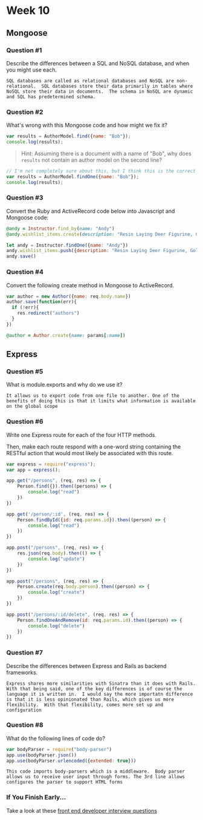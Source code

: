 # Week 10

## Mongoose

### Question #1

Describe the differences between a SQL and NoSQL database, and when you might use each.

```text
SQL databases are called as relational databases and NoSQL are non-relational.  SQL databases store their data primarily in tables where NoSQL store their data in documents.  The schema in NoSQL are dynamic and SQL has predetermined schema.
```

### Question #2

What's wrong with this Mongoose code and how might we fix it?

```js
var results = AuthorModel.find({name: "Bob"});
console.log(results);
```

> Hint: Assuming there is a document with a name of "Bob", why does `results` not contain an author model on the second line?

```js
// I'm not completely sure about this, but I think this is the correct answer because just using find will return all documents that have the name: "Bob"
var results = AuthorModel.findOne({name: "Bob"});
console.log(results);
```

### Question #3

Convert the Ruby and ActiveRecord code below into Javascript and Mongoose code:

```rb
@andy = Instructor.find_by(name: "Andy")
@andy.wishlist_items.create(description: "Resin Laying Deer Figurine, Gold")
```

```js
let andy = Instructor.findOne({name: "Andy"})
andy.wishlist_items.push({description: "Resin Laying Deer Figurine, Gold"})
andy.save()
```

### Question #4

Convert the following create method in Mongoose to ActiveRecord.

```js
var author = new Author({name: req.body.name})
author.save(function(err){
  if (!err){
    res.redirect("authors")
  }
})
```

```rb
@author = Author.create(name: params[:name])
```

## Express

### Question #5

What is module.exports and why do we use it?

```text
It allows us to export code from one file to another. One of the benefits of doing this is that it limits what information is available on the global scope
```

### Question #6

Write one Express route for each of the four HTTP methods.

Then, make each route respond with a one-word string containing the RESTful action that would most likely be associated with this route.

```js
var express = require("express");
var app = express();

app.get("/persons", (req, res) => {
	Person.find({}).then((persons) => {
		console.log("read")
	})
})

app.get('/person/:id', (req, res) => {
	Person.findById({id: req.params.id}).then((person) => {
		console.log("read")
	})
})

app.post("/persons", (req, res) => {
	res.json(req.body).then(() => {
		console.log("update")
	})
})

app.post("/persons", (req, res) => {
	Person.create(req.body.person).then((person) => {
		console.log("create")
	})
})

app.post("/persons/:id/delete", (req, res) => {
	Person.findOneAndRemove(id: req.params.id).then((person) => {
		console.log("delete")
	})
})

```

### Question #7

Describe the differences between Express and Rails as backend frameworks.

```text
Express shares more similarities with Sinatra than it does with Rails.  With that being said, one of the key differences is of course the language it is written in.  I would say the more importatn difference is that it is less opinionated than Rails, which gives us more flexibility.  With that flexibility, comes more set up and configuration
```

### Question #8

What do the following lines of code do?

```js
var bodyParser = require("body-parser")
app.use(bodyParser.json())
app.use(bodyParser.urlencoded({extended: true}))
```

```text
This code imports body-parsers which is a middleware.  Body parser allows us to receive user input through forms. The 3rd line allows configures the parser to support HTML forms
```

### If You Finish Early...

Take a look at these [front end developer interview questions](https://github.com/h5bp/Front-end-Developer-Interview-Questions/blob/master/README.md)
